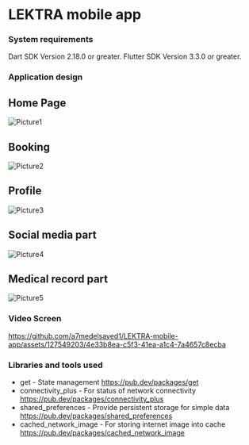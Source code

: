 
# LEKTRA mobile app

### System requirements

Dart SDK Version 2.18.0 or greater.
Flutter SDK Version 3.3.0 or greater.

### Application design 
## Home Page
![Picture1](https://github.com/a7medelsayed1/LEKTRA-mobile-app/assets/127549203/fbb2e170-1ed3-48db-9dc3-b085b16738d7)
## Booking
![Picture2](https://github.com/a7medelsayed1/LEKTRA-mobile-app/assets/127549203/f734485f-775e-4a56-b8f4-ede0b364b94b)
## Profile
![Picture3](https://github.com/a7medelsayed1/LEKTRA-mobile-app/assets/127549203/f4627b43-47f4-498e-b866-412421af6198)
## Social media part
![Picture4](https://github.com/a7medelsayed1/LEKTRA-mobile-app/assets/127549203/7f10637f-e5ef-4afd-8c34-aefe962d747e)
## Medical record part
![Picture5](https://github.com/a7medelsayed1/LEKTRA-mobile-app/assets/127549203/688b5162-8ae1-48aa-b678-752a845e29bf)

###  Video Screen

https://github.com/a7medelsayed1/LEKTRA-mobile-app/assets/127549203/4e33b8ea-c5f3-41ea-a1c4-7a4657c8ecba

### Libraries and tools used

- get - State management
  https://pub.dev/packages/get
- connectivity_plus - For status of network connectivity
  https://pub.dev/packages/connectivity_plus
- shared_preferences - Provide persistent storage for simple data
  https://pub.dev/packages/shared_preferences
- cached_network_image - For storing internet image into cache
  https://pub.dev/packages/cached_network_image

